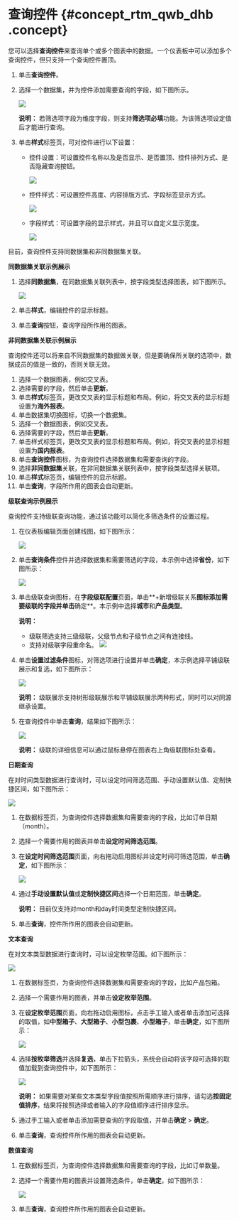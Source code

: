 # 查询控件 {#concept_rtm_qwb_dhb .concept}

您可以选择**查询控件**来查询单个或多个图表中的数据。一个仪表板中可以添加多个查询控件，但只支持一个查询控件置顶。

1.  单击**查询控件**。
2.  选择一个数据集，并为控件添加需要查询的字段，如下图所示。

    ![](http://static-aliyun-doc.oss-cn-hangzhou.aliyuncs.com/assets/img/140555/155833648644555_zh-CN.png)

    **说明：** 若筛选项字段为维度字段，则支持**筛选项必填**功能。为该筛选项设定值后才能进行查询。

3.  单击**样式**标签页，可对控件进行以下设置：
    -   控件设置：可设置控件名称以及是否显示、是否置顶、控件排列方式、是否隐藏查询按钮。

        ![](http://static-aliyun-doc.oss-cn-hangzhou.aliyuncs.com/assets/img/140555/155833648643674_zh-CN.png)

    -   控件样式：可设置控件高度、内容排版方式、字段标签显示方式。

        ![](http://static-aliyun-doc.oss-cn-hangzhou.aliyuncs.com/assets/img/140555/155833648643678_zh-CN.png)

    -   字段样式：可设置字段的显示样式，并且可以自定义显示宽度。

        ![](http://static-aliyun-doc.oss-cn-hangzhou.aliyuncs.com/assets/img/140555/155833648643679_zh-CN.png)


目前，查询控件支持同数据集和非同数据集关联。

**同数据集关联示例展示**

1.  选择**同数据集**，在同数据集关联列表中，按字段类型选择图表，如下图所示。

    ![](http://static-aliyun-doc.oss-cn-hangzhou.aliyuncs.com/assets/img/9118/155833648611396_zh-CN.png)

2.  单击**样式**，编辑控件的显示标题。
3.  单击**查询**按钮，查询字段所作用的图表。

**非同数据集关联示例展示**

查询控件还可以将来自不同数据集的数据做关联，但是要确保所关联的选项中，数据成员的值是一致的，否则关联无效。

1.  选择一个数据图表，例如交叉表。
2.  选择需要的字段，然后单击**更新**。
3.  单击**样式**标签页，更改交叉表的显示标题和布局。例如，将交叉表的显示标题设置为**海外报表**。
4.  单击数据集切换图标，切换一个数据集。
5.  选择一个数据图表，例如交叉表。
6.  选择需要的字段，然后单击**更新**。
7.  单击样式标签页，更改交叉表的显示标题和布局。例如，将交叉表的显示标题设置为**国内报表**。
8.  单击**查询控件**图标，为查询控件选择数据集和需要查询的字段。
9.  选择**非同数据集**关联，在非同数据集关联列表中，按字段类型选择关联项。
10. 单击**样式**标签页，编辑控件的显示标题。
11. 单击**查询**，字段所作用的图表会自动更新。

**级联查询示例展示**

查询控件支持级联查询功能，通过该功能可以简化多筛选条件的设置过程。

1.  在仪表板编辑页面创建线图，如下图所示：

    ![](http://static-aliyun-doc.oss-cn-hangzhou.aliyuncs.com/assets/img/9118/155833648611218_zh-CN.png)

2.  单击**查询条件**控件并选择数据集和需要筛选的字段，本示例中选择**省份**，如下图所示：

    ![](http://static-aliyun-doc.oss-cn-hangzhou.aliyuncs.com/assets/img/9118/155833648611224_zh-CN.png)

3.  单击级联查询图标，在**字段级联配置**页面，单击**+新增级联关系**图标添加需要级联的字段并单击**确定**。本示例中选择**城市**和**产品类型**。

    **说明：** 

    -   级联筛选支持三级级联，父级节点和子级节点之间有连接线。
    -   支持对级联字段重命名。
    ![](http://static-aliyun-doc.oss-cn-hangzhou.aliyuncs.com/assets/img/9118/155833648613688_zh-CN.png)

4.  单击**设置过滤条件**图标，对筛选项进行设置并单击**确定**，本示例选择平铺级联展示和复选，如下图所示：

    ![](http://static-aliyun-doc.oss-cn-hangzhou.aliyuncs.com/assets/img/140555/155833648641313_zh-CN.png)

    **说明：** 级联展示支持树形级联展示和平铺级联展示两种形式，同时可以对同源继承设置。

5.  在查询控件中单击**查询**，结果如下图所示：

    ![](http://static-aliyun-doc.oss-cn-hangzhou.aliyuncs.com/assets/img/9118/155833648713685_zh-CN.png)

    **说明：** 级联的详细信息可以通过鼠标悬停在图表右上角级联图标处查看。


**日期查询**

在对时间类型数据进行查询时，可以设定时间筛选范围、手动设置默认值、定制快捷区间，如下图所示：

![](http://static-aliyun-doc.oss-cn-hangzhou.aliyuncs.com/assets/img/9118/155833648713681_zh-CN.png)

1.  在数据标签页，为查询控件选择数据集和需要查询的字段，比如订单日期（month）。
2.  选择一个需要作用的图表并单击**设定时间筛选范围**。
3.  在**设定时间筛选范围**页面，向右拖动启用图标并设定时间可筛选范围，单击**确定**，如下图所示：

    ![](http://static-aliyun-doc.oss-cn-hangzhou.aliyuncs.com/assets/img/9118/155833648713682_zh-CN.png)

4.  通过**手动设置默认值**或**定制快捷区间**选择一个日期范围，单击**确定**。

    **说明：** 目前仅支持对month和day时间类型定制快捷区间。

5.  单击**查询**，控件所作用的图表会自动更新。

**文本查询**

在对文本类型数据进行查询时，可以设定枚举范围。如下图所示：

![](http://static-aliyun-doc.oss-cn-hangzhou.aliyuncs.com/assets/img/9118/155833648713729_zh-CN.png)

1.  在数据标签页，为查询控件选择数据集和需要查询的字段，比如产品包箱。
2.  选择一个需要作用的图表，并单击**设定枚举范围**。
3.  在**设定枚举范围**页面，向右拖动启用图标，点击手工输入或者单击添加可选择的取值，如**中型箱子**、**大型箱子**、**小型包裹**、**小型箱子**，单击**确定**，如下图所示：

    ![](http://static-aliyun-doc.oss-cn-hangzhou.aliyuncs.com/assets/img/9118/155833648713730_zh-CN.png)

4.  选择**按枚举筛选**并选择**复选**，单击下拉箭头，系统会自动将该字段可选择的取值加载到查询控件中，如下图所示：

    ![](http://static-aliyun-doc.oss-cn-hangzhou.aliyuncs.com/assets/img/9118/155833648713731_zh-CN.png)

    **说明：** 如果需要对某些文本类型字段值按照所需顺序进行排序，请勾选**按固定值排序**，结果将按照选择或者输入的字段值顺序进行排序显示。

5.  通过手工输入或者单击添加需要查询的字段取值，并单击**确定** \> **确定**。
6.  单击**查询**，查询控件所作用的图表会自动更新。

**数值查询**

1.  在数据标签页，为查询控件选择数据集和需要查询的字段，比如订单数量。
2.  选择一个需要作用的图表并设置筛选条件，单击**确定**，如下图所示：

    ![](http://static-aliyun-doc.oss-cn-hangzhou.aliyuncs.com/assets/img/9118/155833648739788_zh-CN.png)

3.  单击**查询**，查询控件所作用的图表会自动更新。

